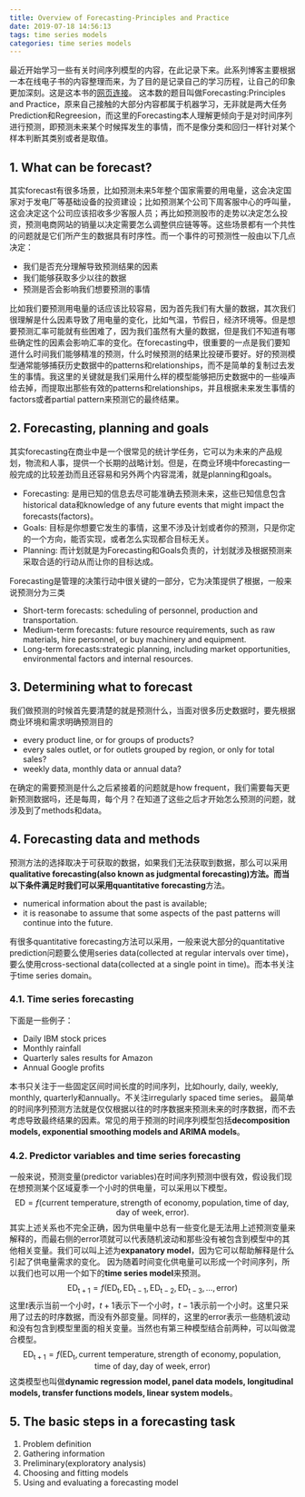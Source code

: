 ```yaml
---
title: Overview of Forecasting-Principles and Practice
date: 2019-07-18 14:56:13
tags: time series models
categories: time series models
---
```


最近开始学习一些有关时间序列模型的内容，在此记录下来。此系列博客主要根据一本在线电子书的内容整理而来，为了目的是记录自己的学习历程，让自己的印象更加深刻。这是这本书的[网页连接](https://www.otexts.org/fpp)。
这本数的题目叫做Forecasting:Principles and Practice，原来自己接触的大部分内容都属于机器学习，无非就是两大任务Prediction和Regreesion，而这里的Forecasting本人理解更倾向于是对时间序列进行预测，即预测未来某个时候挥发生的事情，而不是像分类和回归一样针对某个样本判断其类别或者是取值。<!--more-->


## 1. What can be forecast?
其实forecast有很多场景，比如预测未来5年整个国家需要的用电量，这会决定国家对于发电厂等基础设备的投资建设；比如预测某个公司下周客服中心的呼叫量，这会决定这个公司应该招收多少客服人员；再比如预测股市的走势以决定怎么投资，预测电商网站的销量以决定需要怎么调整供应链等等。这些场景都有一个共性的问题就是它们所产生的数据具有时序性。而一个事件的可预测性一般由以下几点决定：

* 我们是否充分理解导致预测结果的因素
* 我们能够获取多少以往的数据
* 预测是否会影响我们想要预测的事情

比如我们要预测用电量的话应该比较容易，因为首先我们有大量的数据，其次我们很理解是什么因素导致了用电量的变化，比如气温，节假日，经济环境等。但是想要预测汇率可能就有些困难了，因为我们虽然有大量的数据，但是我们不知道有哪些确定性的因素会影响汇率的变化。在forecasting中，很重要的一点是我们要知道什么时间我们能够精准的预测，什么时候预测的结果比投硬币要好。好的预测模型通常能够捕获历史数据中的patterns和relationships，而不是简单的复制过去发生的事情。我这里的关键就是我们采用什么样的模型能够把历史数据中的一些噪声给去掉，而提取出那些有效的patterns和relationships，并且根据未来发生事情的factors或者partial pattern来预测它的最终结果。

## 2. Forecasting, planning and goals
其实forecasting在商业中是一个很常见的统计学任务，它可以为未来的产品规划，物流和人事，提供一个长期的战略计划。但是，在商业环境中forecasting一般完成的比较差劲而且还容易和另外两个内容混淆，就是planning和goals。

* Forecasting: 是用已知的信息去尽可能准确去预测未来，这些已知信息包含historical data和knowledge of any future events that might impact the forecasts(factors)。
* Goals: 目标是你想要它发生的事情，这里不涉及计划或者你的预测，只是你定的一个方向，能否实现，或者怎么实现都合目标无关。
* Planning: 而计划就是为Forecasting和Goals负责的，计划就涉及根据预测来采取合适的行动从而让你的目标达成。

Forecasting是管理的决策行动中很关键的一部分，它为决策提供了根据，一般来说预测分为三类
* Short-term forecasts: scheduling of personnel, production and transportation.
* Medium-term forecasts: future resource requirements, such as raw materials, hire personnel, or buy machinery and equipment.
* Long-term forecasts:strategic planning, including market opportunities, environmental factors and internal resources.

## 3. Determining what to forecast
我们做预测的时候首先要清楚的就是预测什么，当面对很多历史数据时，要先根据商业环境和需求明确预测目的

* every product line, or for groups of products?
* every sales outlet, or for outlets grouped by region, or only for total sales?
* weekly data, monthly data or annual data?

在确定的需要预测是什么之后紧接着的问题就是how frequent，我们需要每天更新预测数据吗，还是每周，每个月？在知道了这些之后才开始怎么预测的问题，就涉及到了methods和data。

## 4. Forecasting data and methods
预测方法的选择取决于可获取的数据，如果我们无法获取到数据，那么可以采用**qualitative forecasting(also known as judgmental forecasting)**方法。而当以下条件满足时我们可以采用**quantitative forecasting**方法。
* numerical information about the past is available;
* it is reasonabe to assume that some aspects of the past patterns will continue into the future.

有很多quantitative forecasting方法可以采用，一般来说大部分的quantitative prediction问题要么使用series data(collected at regular intervals over time)，要么使用cross-sectional data(collected at a single point in time)。而本书关注于time series domain。

### 4.1. Time series forecasting
下面是一些例子：
* Daily IBM stock prices
* Monthly rainfall
* Quarterly sales results for Amazon
* Annual Google profits

本书只关注于一些固定区间时间长度的时间序列，比如hourly, daily, weekly, monthly, quarterly和annually。不关注irregularly spaced time series。
最简单的时间序列预测方法就是仅仅根据以往的时序数据来预测未来的时序数据，而不去考虑导致最终结果的因素。常见的用于预测的时间序列模型包括**decomposition models, exponential smoothing models and ARIMA models**。

### 4.2. Predictor variables and time series forecasting
一般来说，预测变量(predictor variables)在时间序列预测中很有效，假设我们现在想预测某个区域夏季一个小时的供电量，可以采用以下模型。
$$
\mathrm{ED} = f(\mathrm{current\ temperature, strength\ of\  economy, population, time\ of\ day, day\ of\ week, error}).
$$
其实上述关系也不完全正确，因为供电量中总有一些变化是无法用上述预测变量来解释的，而最右侧的$\mathrm{error}$项就可以代表随机波动和那些没有被包含到模型中的其他相关变量。我们可以叫上述为**expanatory model**，因为它可以帮助解释是什么引起了供电量需求的变化。
因为随着时间变化供电量可以形成一个时间序列，所以我们也可以用一个如下的**time series model**来预测。
$$
\mathrm{ED_{t+1}}=f(\mathrm{ED_t, ED_{t-1},ED_{t-2}, ED_{t-3}, \ldots,error})
$$
这里$t$表示当前一个小时，$t+1$表示下一个小时，$t-1$表示前一个小时。这里只采用了过去的时序数据，而没有外部变量。同样的，这里的$\mathrm{error}$表示一些随机波动和没有包含到模型里面的相关变量。当然也有第三种模型结合前两种，可以叫做混合模型。
$$
\mathrm{ED_{t+1}}=f(\mathrm{ED_t, current\ temperature, strength\ of\  economy, population, time\ of\ day, day\ of\ week, error})
$$
这类模型也叫做**dynamic regression model, panel data models, longitudinal models, transfer functions models, linear system models**。

## 5. The basic steps in a forecasting task

1. Problem definition
2. Gathering information
3. Preliminary(exploratory analysis)
4. Choosing and fitting models
5. Using and evaluating a forecasting model